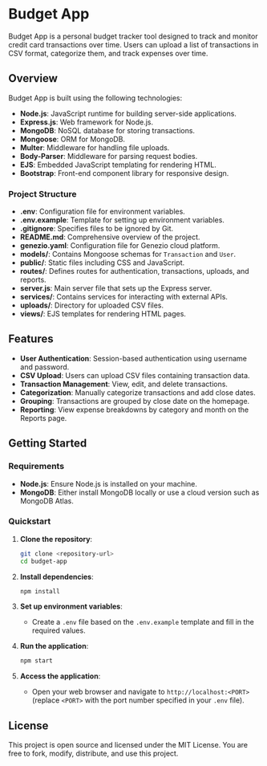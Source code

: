 # Budget App

Budget App is a personal budget tracker tool designed to track and monitor credit card transactions over time. Users can upload a list of transactions in CSV format, categorize them, and track expenses over time.

## Overview

Budget App is built using the following technologies:
- **Node.js**: JavaScript runtime for building server-side applications.
- **Express.js**: Web framework for Node.js.
- **MongoDB**: NoSQL database for storing transactions.
- **Mongoose**: ORM for MongoDB.
- **Multer**: Middleware for handling file uploads.
- **Body-Parser**: Middleware for parsing request bodies.
- **EJS**: Embedded JavaScript templating for rendering HTML.
- **Bootstrap**: Front-end component library for responsive design.

### Project Structure

- **.env**: Configuration file for environment variables.
- **.env.example**: Template for setting up environment variables.
- **.gitignore**: Specifies files to be ignored by Git.
- **README.md**: Comprehensive overview of the project.
- **genezio.yaml**: Configuration file for Genezio cloud platform.
- **models/**: Contains Mongoose schemas for `Transaction` and `User`.
- **public/**: Static files including CSS and JavaScript.
- **routes/**: Defines routes for authentication, transactions, uploads, and reports.
- **server.js**: Main server file that sets up the Express server.
- **services/**: Contains services for interacting with external APIs.
- **uploads/**: Directory for uploaded CSV files.
- **views/**: EJS templates for rendering HTML pages.

## Features

- **User Authentication**: Session-based authentication using username and password.
- **CSV Upload**: Users can upload CSV files containing transaction data.
- **Transaction Management**: View, edit, and delete transactions.
- **Categorization**: Manually categorize transactions and add close dates.
- **Grouping**: Transactions are grouped by close date on the homepage.
- **Reporting**: View expense breakdowns by category and month on the Reports page.

## Getting Started

### Requirements

- **Node.js**: Ensure Node.js is installed on your machine.
- **MongoDB**: Either install MongoDB locally or use a cloud version such as MongoDB Atlas.

### Quickstart

1. **Clone the repository**:
   ```bash
   git clone <repository-url>
   cd budget-app
   ```

2. **Install dependencies**:
   ```bash
   npm install
   ```

3. **Set up environment variables**:
   - Create a `.env` file based on the `.env.example` template and fill in the required values.

4. **Run the application**:
   ```bash
   npm start
   ```

5. **Access the application**:
   - Open your web browser and navigate to `http://localhost:<PORT>` (replace `<PORT>` with the port number specified in your `.env` file).

## License

This project is open source and licensed under the MIT License. You are free to fork, modify, distribute, and use this project.